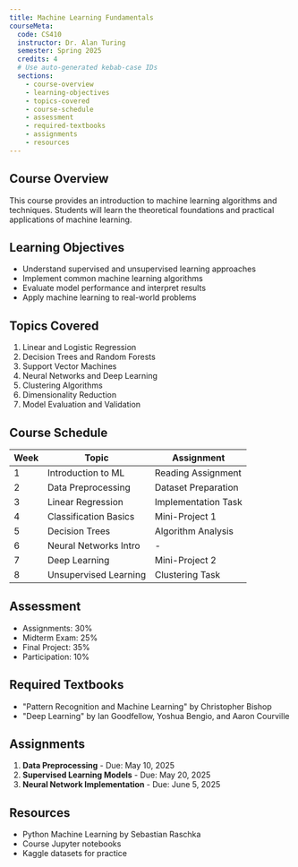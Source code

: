 ```yaml
---
title: Machine Learning Fundamentals
courseMeta:
  code: CS410
  instructor: Dr. Alan Turing
  semester: Spring 2025
  credits: 4
  # Use auto-generated kebab-case IDs
  sections:
    - course-overview
    - learning-objectives
    - topics-covered
    - course-schedule
    - assessment
    - required-textbooks
    - assignments
    - resources
---
```


## Course Overview

This course provides an introduction to machine learning algorithms and techniques.
Students will learn the theoretical foundations and practical applications of machine learning.

## Learning Objectives

- Understand supervised and unsupervised learning approaches
- Implement common machine learning algorithms
- Evaluate model performance and interpret results
- Apply machine learning to real-world problems

## Topics Covered

1. Linear and Logistic Regression
2. Decision Trees and Random Forests
3. Support Vector Machines
4. Neural Networks and Deep Learning
5. Clustering Algorithms
6. Dimensionality Reduction
7. Model Evaluation and Validation

## Course Schedule

| Week | Topic                 | Assignment          |
| ---- | --------------------- | ------------------- |
| 1    | Introduction to ML    | Reading Assignment  |
| 2    | Data Preprocessing    | Dataset Preparation |
| 3    | Linear Regression     | Implementation Task |
| 4    | Classification Basics | Mini-Project 1      |
| 5    | Decision Trees        | Algorithm Analysis  |
| 6    | Neural Networks Intro | -                   |
| 7    | Deep Learning         | Mini-Project 2      |
| 8    | Unsupervised Learning | Clustering Task     |

## Assessment

- Assignments: 30%
- Midterm Exam: 25%
- Final Project: 35%
- Participation: 10%

## Required Textbooks

- "Pattern Recognition and Machine Learning" by Christopher Bishop
- "Deep Learning" by Ian Goodfellow, Yoshua Bengio, and Aaron Courville

## Assignments

1. **Data Preprocessing** - Due: May 10, 2025
2. **Supervised Learning Models** - Due: May 20, 2025
3. **Neural Network Implementation** - Due: June 5, 2025

## Resources

- Python Machine Learning by Sebastian Raschka
- Course Jupyter notebooks
- Kaggle datasets for practice
